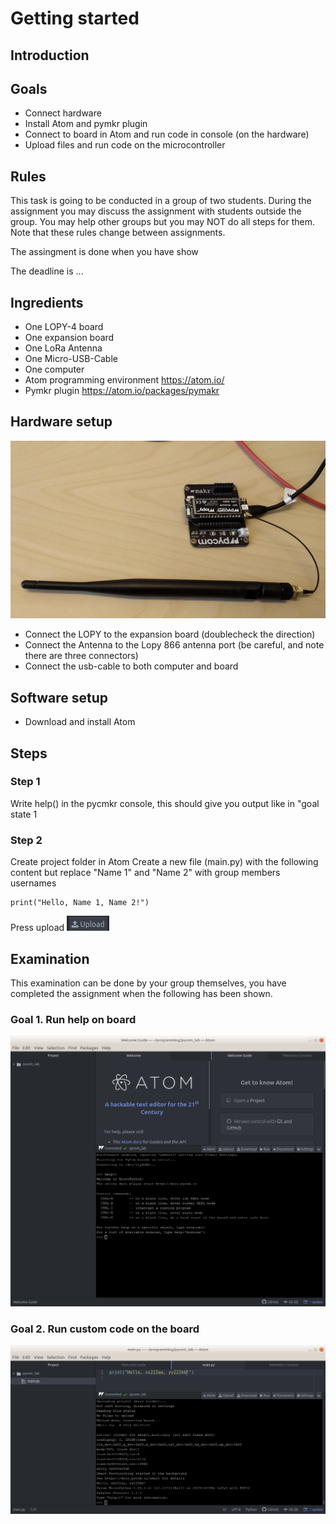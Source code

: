 # Getting started

## Introduction

## Goals
 * Connect hardware 
 * Install Atom and pymkr plugin
 * Connect to board in Atom and run code in console (on the hardware)
 * Upload files and run code on the microcontroller

## Rules
This task is going to be conducted in a group of two students. 
During the assignment you may discuss the assignment with students outside the group. 
You may help other groups but you may NOT do all steps for them.
Note that these rules change between assignments.

The assingment is done when you have show

The deadline is ... 

## Ingredients

 * One LOPY-4 board
 * One expansion board
 * One LoRa Antenna
 * One Micro-USB-Cable
 * One computer
 * Atom programming environment https://atom.io/
  * Pymkr plugin https://atom.io/packages/pymakr

## Hardware setup

![Setup for Getting Started](/images/1_hardware.png)

* Connect the LOPY to the expansion board (doublecheck the direction)
* Connect the Antenna to the Lopy 866 antenna port (be careful, and note there are three connectors)
* Connect the usb-cable to both computer and board

## Software setup
 * Download and install Atom

## Steps

### Step 1
Write help() in the pycmkr console, this should give you output like in "goal state 1


### Step 2
Create project folder in Atom
Create a new file (main.py) with the following content but replace "Name 1" and "Name 2" with group members usernames
```
print("Hello, Name 1, Name 2!")
```
Press upload ![PyMkr Upload Button](/images/upload.png)

## Examination

This examination can be done by your group themselves, you have completed the assignment when the following has been shown.

### Goal 1. Run help on board
![Goal state 1](/images/1_goal_state_1.png)

### Goal 2. Run custom code on the board
![Goal state 2](/images/1_goal_state_2.png)
